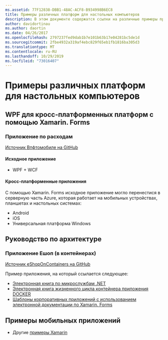```yaml
---
ms.assetid: 77F12838-DBB1-48AC-ACF8-B934998B6EC8
title: Примеры различных платформ для настольных компьютеров
description: В этом документе содержатся ссылки на различные примеры приложений, которые были перенесены для запуска в качестве межплатформенных приложений с помощью Xamarin.
author: davidortinau
ms.author: daortin
ms.date: 04/26/2017
ms.openlocfilehash: 2797237fed9dab1b7e101b63b17e04281bc5de1d
ms.sourcegitcommit: 2fbe4932a319af4ebc829f65eb1fb1816ba305d3
ms.translationtype: MT
ms.contentlocale: ru-RU
ms.lasthandoff: 10/29/2019
ms.locfileid: "73016407"
---
```

# <a name="cross-platform-desktop-samples"></a>Примеры различных платформ для настольных компьютеров

## <a name="wpf-to-cross-platform-with-xamarinforms"></a>WPF для кросс-платформенных платформ с помощью Xamarin. Forms

### <a name="expenses-app"></a>Приложение по расходам

[Источник Впфтомобиле на GitHub](https://github.com/nishanil/WPFToMobile)

#### <a name="original-app"></a>Исходное приложение

* WPF + WCF

#### <a name="cross-platform-apps"></a>Кросс-платформенные приложения

С помощью Xamarin. Forms исходное приложение могло перенестися в серверную часть Azure, которая работает на мобильных устройствах, планшетах и настольных системах:

* Android
* iOS
* Универсальная платформа Windows

## <a name="architecture-guidance"></a>Руководство по архитектуре

### <a name="eshop-on-containers-app"></a>Приложение Ешоп (в контейнерах)

[Источник eShopOnContainers на GitHub](https://github.com/dotnet-architecture/eShopOnContainers)

Пример приложения, на который ссылается следующее:

* [Электронная книга по микрослужбам .NET](https://aka.ms/microservicesebook)
* [Электронная книга жизненного цикла контейнера приложения DOCKER](https://aka.ms/dockerlifecycleebook)
* [Шаблоны корпоративных приложений с использованием электронной документации по Xamarin. Forms](~/xamarin-forms/enterprise-application-patterns/index.md)

## <a name="mobile-app-samples"></a>Примеры мобильных приложений

* Другие [примеры Xamarin](https://docs.microsoft.com/samples/browse/?products=xamarin)
